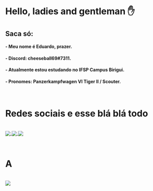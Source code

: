 <h1>Hello, ladies and gentleman ✋</h1>
<h2> Saca só:</h2>
<h4>- Meu nome é Eduardo, prazer.</h4>
<h4>- Discord: cheeseball69#7311.</h4>
<h4>- Atualmente estou estudando no IFSP Campus Birigui.</h4>
<h4>- Pronomes: Panzerkampfwagen VI Tiger II / Scouter.</h4>
<p> </p>

<h1>Redes sociais e esse blá blá todo</h1>
<div style="display: inline-block"><br>
    <a href="https://steamcommunity.com/id/giovinezza">
        <img align="center" src="https://img.shields.io/badge/Steam-000000?style=for-the-badge&logo=steam&logoColor=white"/>
    </a> 
    <a href="https://www.twitch.tv/polenstadtchen">
        <img align="center" src="https://img.shields.io/badge/Twitch-9146FF?style=for-the-badge&logo=twitch&logoColor=white"/>
    </a> 
    <a href="https://soundcloud.com/n4xsu">
        <img align="center" src="https://img.shields.io/badge/SoundCloud-FF3300?style=for-the-badge&logo=soundcloud&logoColor=white"/>
    </a>
</div>
<p> </p>

<h1>A</h1><br> 
    <a href="https://gamersupps.gg/">
        <img align="center" src="https://pbs.twimg.com/media/Clk6qxEUYAImnjT.jpg"/>
    </a> 
